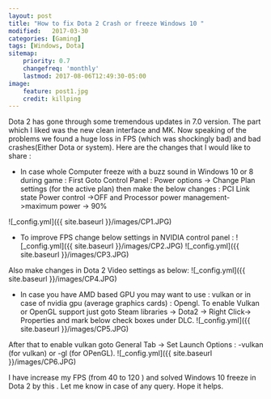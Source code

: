 ```yaml
---
layout: post
title: "How to fix Dota 2 Crash or freeze Windows 10 "
modified:   2017-03-30
categories: [Gaming]
tags: [Windows, Dota]
sitemap:
    priority: 0.7
    changefreq: 'monthly'
    lastmod: 2017-08-06T12:49:30-05:00
image:
    feature: post1.jpg
    credit: killping
---
```

Dota 2 has gone through some tremendous updates in 7.0 version. The part which I liked was the new clean interface and MK.
Now speaking of the problems we found a huge loss in FPS (which was shockingly bad) and bad crashes(Either Dota or system).
Here are the changes that I would like to share :


- In case whole Computer freeze with a buzz sound in Windows 10 or 8 during game : First Goto Control Panel : Power options -> Change Plan settings (for the active plan) then make the below changes : PCI Link state Power control ->OFF and Processor power management->maximum power -> 90% 

![_config.yml]({{ site.baseurl }}/images/CP1.JPG)

- To improve FPS change below settings in NVIDIA control panel :
![_config.yml]({{ site.baseurl }}/images/CP2.JPG)
![_config.yml]({{ site.baseurl }}/images/CP3.JPG)

Also make changes in Dota 2 Video settings as below: 
![_config.yml]({{ site.baseurl }}/images/CP4.JPG)

- In case you have AMD based GPU you may want to use : vulkan or in case of nvidia gpu (average graphics cards) : Opengl. To enable Vulkan or OpenGL support just goto Steam libraries -> Dota2 -> Right Click-> Properties and mark below check boxes under DLC.
![_config.yml]({{ site.baseurl }}/images/CP5.JPG)

After that to enable vulkan goto General Tab -> Set Launch Options : -vulkan (for vulkan) or -gl (for OPenGL). 
![_config.yml]({{ site.baseurl }}/images/CP6.JPG)

I have increase my FPS (from 40 to 120 ) and solved Windows 10 freeze in Dota 2 by this . Let me know in case of any query. Hope it helps. 
